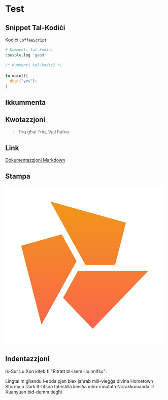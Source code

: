[Markdown kummenti globali]:#

# Test

## Snippet Tal-Kodiċi

Kodiċi `CoffeeScript`

```coffee
# Kummenti tal-kodiċi
console.log 'good'


```

```rust
/* Kummenti tal-kodiċi */

fn main(){
  dbg!("yes");
}
```

## Ikkummenta

<!-- HTML 注释 --> 

<!-- 多行注释 --> 

## Kwotazzjoni

> Triq għal Triq, Vjal ħafna

## Link

[Dokumentazzjoni Markdown](https://github.com/xxai-art/xxai-art-md)

## Stampa

![xxAI.Art Identità tad-Ditta](https://raw.githubusercontent.com/xxai-art/web/main/file/svg/logo.svg)

## Indentazzjoni

Is-Sur Lu Xun kiteb fi "Ritratt bl-isem lilu nnifsu":

  Lingtai m'għandu l-ebda pjan biex jaħrab mill-vleġġa divina
  Hometown Stormy u Dark
  It-tifsira tal-istilla kiesħa mhix innutata
  Nirrakkomanda lil Xuanyuan bid-demm tiegħi
